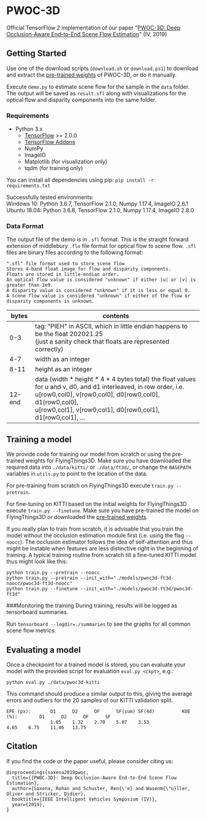 # PWOC-3D

Official TensorFlow 2 implementation of our paper "[PWOC-3D: Deep Occlusion-Aware End-to-End Scene Flow Estimation](https://av.dfki.de/publications/pwoc-3d-deep-occlusion-aware-end-to-end-scene-flow-estimation/)" (IV, 2019)

## Getting Started
Use one of the download scripts (`download.sh` or `download.ps1`) to download and extract the [pre-trained weights](https://cloud.dfki.de/owncloud/index.php/s/DEqe5SQCxSGWRkQ/download) of PWOC-3D, or do it manually.

Execute `demo.py` to estimate scene flow for the sample in the `data` folder. The output will be saved as `result.sfl` along with visualizations for the optical flow and disparity components into the same folder.

### Requirements
- Python 3.x
    - [TensorFlow](https://www.tensorflow.org/) >= 2.0.0
    - [TensorFlow Addons](https://github.com/tensorflow/addons)
    - NumPy
    - ImageIO
    - Matplotlib (for visualization only)
    - tqdm (for training only)

You can install all dependencies using pip: `pip install -r requirements.txt`

Successfully tested environments:\
Windows 10: Python 3.6.7, TensorFlow 2.1.0, Numpy 1.17.4, ImageIO 2.6.1\
Ubuntu 18.04: Python 3.6.8, TensorFlow 2.1.0, Numpy 1.17.4, ImageIO 2.8.0
 

### Data Format
The output file of the demo is in `.sfl` format. This is the straight forward extension of middlebury `.flo` file format for optical flow to scene flow. `.sfl` files are binary files according to the following format:

```
".sfl" file format used to store scene flow
Stores 4-band float image for flow and disparity components.
Floats are stored in little-endian order.
An optical flow value is considered "unknown" if either |u| or |v| is greater than 1e9.
A disparity value is considered "unknown" if it is less or equal 0.
A scene flow value is considered "unknown" if either of the flow or disparity components is unknown.
```

|bytes   |contents                                                                                                                                                                                                                              |
|--------|--------------------------------------------------------------------------------------------------------------|
|0-3     |tag: "PIEH" in ASCII, which in little endian happens to be the float 202021.25 <br>(just a sanity check that floats are represented correctly)|
|4-7     |width as an integer|
|8-11    |height as an integer|
|12-end  |data (width * height * 4 * 4 bytes total) the float values for u and v, d0, and d1 interleaved, in row order, i.e. <br>u[row0,col0], v[row0,col0], d0[row0,col0], d1[row0,col0], <br> u[row0,col1], v[row0,col1], d0[row0,col1], d1[row0,col1], ... |

## Training a model
We provide code for training our model from scratch or using the pre-trained weights for FlyingThings3D. Make sure you have downloaded the required data into `./data/kitti/` or `./data/ft3d/`, or change the `BASEPATH` variables in `utils.py` to point to the location of the data.

For pre-training from scratch on FlyingThings3D execute `train.py --pretrain`.

For fine-tuning on KITTI based on the initial weights for FlyingThings3D execute `train.py --finetune`. Make sure you have pre-trained the model on FlyingThings3D or downloaded the [pre-trained weights](https://cloud.dfki.de/owncloud/index.php/s/yjFg74FtrLaxZ8j/download).

If you really plan to train from scratch, it is advisable that you train the model without the occlusion estimation module first (i.e. using the flag `--noocc`). The occlusion estimator follows the idea of self-attention and thus might be instable when features are less distinctive right in the beginning of training. A typical training routine from scratch till a fine-tuned KITTI model thus might look like this:
```
python train.py --pretrain --noocc
python train.py --pretrain --init_with="./models/pwoc3d-ft3d-noocc/pwoc3d-ft3d-noocc"
python train.py --finetune --init_with="./models/pwoc3d-ft3d/pwoc3d-ft3d"
```   

###Monitoring the training
During training, results will be logged as tensorboard summaries.

Run `tensorboard --logdir=./summaries` to see the graphs for all common scene flow metrics.

## Evaluating a model
Once a checkpoint for a trained model is stored, you can evaluate your model with the provided script for evaluation `eval.py <ckpt>`, e.g.:
```
python eval.py ./data/pwoc3d-kitti
```
This command should produce a similar output to this, giving the average errors and outliers for the 20 samples of our KITTI validation split.
```
EPE (px):       D1      D2      OF      SF(sum) SF(4d)          KOE (%):        D1      D2      OF      SF
                1.05    1.32    2.70    5.07    3.53                            4.65    6.75    11.46   13.75
```


## Citation
If you find the code or the paper useful, please consider citing us:
```
@inproceedings{saxena2019pwoc,
  title={{PWOC-3D}: Deep Occlusion-Aware End-to-End Scene Flow Estimation},
  author={Saxena, Rohan and Schuster, Ren{\'e} and Wasenm{\"u}ller, Oliver and Stricker, Didier},
  booktitle={IEEE Intelligent Vehicles Symposium (IV)},
  year={2019},
}
```
